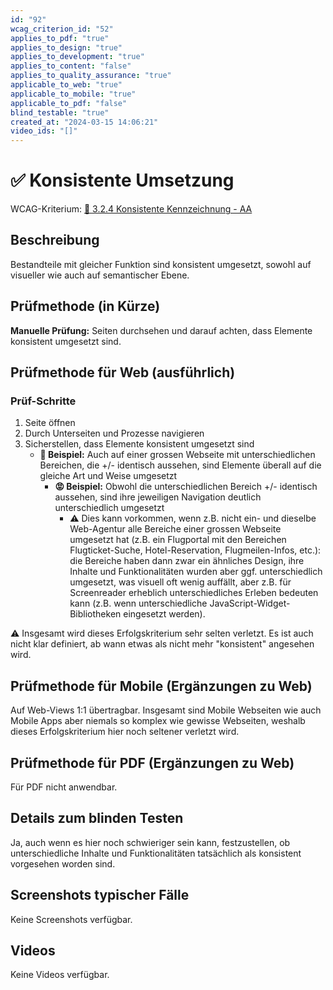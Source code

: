 ```yaml
---
id: "92"
wcag_criterion_id: "52"
applies_to_pdf: "true"
applies_to_design: "true"
applies_to_development: "true"
applies_to_content: "false"
applies_to_quality_assurance: "true"
applicable_to_web: "true"
applicable_to_mobile: "true"
applicable_to_pdf: "false"
blind_testable: "true"
created_at: "2024-03-15 14:06:21"
video_ids: "[]"
---
```


# ✅ Konsistente Umsetzung

WCAG-Kriterium: [📜 3.2.4 Konsistente Kennzeichnung - AA](..)

## Beschreibung

Bestandteile mit gleicher Funktion sind konsistent umgesetzt, sowohl auf visueller wie auch auf semantischer Ebene.

## Prüfmethode (in Kürze)

**Manuelle Prüfung:** Seiten durchsehen und darauf achten, dass Elemente konsistent umgesetzt sind.

## Prüfmethode für Web (ausführlich)

### Prüf-Schritte

1. Seite öffnen
1. Durch Unterseiten und Prozesse navigieren
1. Sicherstellen, dass Elemente konsistent umgesetzt sind
    - **🙂 Beispiel:** Auch auf einer grossen Webseite mit unterschiedlichen Bereichen, die +/- identisch aussehen, sind Elemente überall auf die gleiche Art und Weise umgesetzt
        - **😡 Beispiel:** Obwohl die unterschiedlichen Bereich +/- identisch aussehen, sind ihre jeweiligen Navigation deutlich unterschiedlich umgesetzt
            - ⚠️ Dies kann vorkommen, wenn z.B. nicht ein- und dieselbe Web-Agentur alle Bereiche einer grossen Webseite umgesetzt hat (z.B. ein Flugportal mit den Bereichen Flugticket-Suche, Hotel-Reservation, Flugmeilen-Infos, etc.): die Bereiche haben dann zwar ein ähnliches Design, ihre Inhalte und Funktionalitäten wurden aber ggf. unterschiedlich umgesetzt, was visuell oft wenig auffällt, aber z.B. für Screenreader erheblich unterschiedliches Erleben bedeuten kann (z.B. wenn unterschiedliche JavaScript-Widget-Bibliotheken eingesetzt werden).

⚠️ Insgesamt wird dieses Erfolgskriterium sehr selten verletzt. Es ist auch nicht klar definiert, ab wann etwas als nicht mehr "konsistent" angesehen wird.

## Prüfmethode für Mobile (Ergänzungen zu Web)

Auf Web-Views 1:1 übertragbar. Insgesamt sind Mobile Webseiten wie auch Mobile Apps aber niemals so komplex wie gewisse Webseiten, weshalb dieses Erfolgskriterium hier noch seltener verletzt wird.

## Prüfmethode für PDF (Ergänzungen zu Web)

Für PDF nicht anwendbar.

## Details zum blinden Testen

Ja, auch wenn es hier noch schwieriger sein kann, festzustellen, ob unterschiedliche Inhalte und Funktionalitäten tatsächlich als konsistent vorgesehen worden sind.

## Screenshots typischer Fälle

Keine Screenshots verfügbar.

## Videos

Keine Videos verfügbar.
